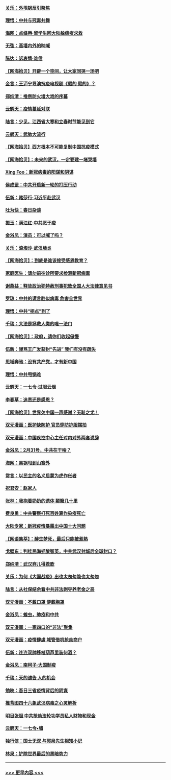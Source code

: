 #### [关乐：外甩锅反引聚焦](../pages/nsc993/n11944211.md?t=03162031) 
#### [理悟：中共与冠毒共舞](../pages/nsc993/n11944197.md?t=03162031) 
#### [海网：点绛唇‧留学生回大陆躲瘟疫求救](../pages/nsc993/n11944043.md?t=03162031) 
#### [无弦：高墙内外的呐喊](../pages/nsc993/n11943684.md?t=03162031) 
#### [陈达：诉衷情·谁信](../pages/nsc993/n11942899.md?t=03162031) 
#### [【网海拾贝】开辟一个空间，让大家同哭一场吧](../pages/nsc993/n11942165.md?t=03162031) 
#### [金言：王沪宁导演抗疫电视剧《假的 假的》？](../pages/nsc993/n11941510.md?t=03162031) 
#### [郑纯清：推倒防火墙大戏的序幕](../pages/nsc993/n11940838.md?t=03162031) 
#### [云鹤天：疫情蔓延对联](../pages/nsc993/n11940579.md?t=03162031) 
#### [陆言：少见，江西省大寒和立春时节能见到它](../pages/nsc993/n11939983.md?t=03162031) 
#### [云鹤天：武肺大流行](../pages/nsc993/n11939902.md?t=03162031) 
#### [【网海拾贝】西方根本不可能复制中国抗疫模式](../pages/nsc993/n11939725.md?t=03162031) 
#### [【网海拾贝】：未来的武汉，一定要建一堵哭墙](../pages/nsc993/n11938684.md?t=03162031) 
#### [Xing Foo：新冠病毒的阳谋和阴谋](../pages/nsc993/n11936086.md?t=03162031) 
#### [侯成罡：中共开启新一轮的打压行动](../pages/nsc993/n11935730.md?t=03162031) 
#### [伍新：踏莎行‧习近平赴武汉](../pages/nsc993/n11935157.md?t=03162031) 
#### [吐为快：春日杂谈](../pages/nsc993/n11934776.md?t=03162031) 
#### [振玉：满江红‧中共恶于疫](../pages/nsc993/n11934647.md?t=03162031) 
#### [金浴凤：演员：可以喊了吗？](../pages/nsc993/n11934602.md?t=03162031) 
#### [关乐：浪淘沙·武汉肺炎](../pages/nsc993/n11931792.md?t=03162031) 
#### [【网海拾贝】：到底是谁该接受感恩教育？](../pages/nsc993/n11931552.md?t=03162031) 
#### [家庭医生：请勿前往诊所要求检测新冠病毒](../pages/nsc993/n11929190.md?t=03162031) 
#### [谢燕益：释放政治犯特赦刑事犯致全国人大法律意见书](../pages/nsc993/n11928978.md?t=03162031) 
#### [罗琼：中共的谎言胜似病毒 危害全世界](../pages/nsc993/n11922636.md?t=03162031) 
#### [理悟：中共“拐点”到了](../pages/nsc993/n11928496.md?t=03162031) 
#### [千瑞：大法是拯救人类的唯一法门](../pages/nsc993/n11927637.md?t=03162031) 
#### [【网海拾贝】：政府，请你们收起傲慢](../pages/nsc993/n11926932.md?t=03162031) 
#### [伍新：谩骂王广发获封“先进” 我们有没有疏失](../pages/nsc993/n11926101.md?t=03162031) 
#### [思域奔驰：没有共产党，才有新中国](../pages/nsc993/n11926058.md?t=03162031) 
#### [理悟：中共甩锅难](../pages/nsc993/n11925355.md?t=03162031) 
#### [云鹤天：一七令·过眼云烟](../pages/nsc993/n11925284.md?t=03162031) 
#### [李春草：追责还是感恩？](../pages/nsc993/n11925274.md?t=03162031) 
#### [【网海拾贝】世界欠中国一声感谢？无耻之尤！](../pages/nsc993/n11925239.md?t=03162031) 
#### [双元漫画：医护缺防护 官员穿防护服摆拍](../pages/nsc993/n11923899.md?t=03162031) 
#### [双元漫画：中国疾控中心主任对内对外两套说辞](../pages/nsc993/n11921994.md?t=03162031) 
#### [金浴凤：2月31号，中共在干啥？](../pages/nsc993/n11922706.md?t=03162031) 
#### [海网：黑锅甩到山寨外](../pages/nsc993/n11922688.md?t=03162031) 
#### [常言：以民主的名义启蒙为虎作伥者](../pages/nsc993/n11922217.md?t=03162031) 
#### [祝君安：赵家人](../pages/nsc993/n11922209.md?t=03162031) 
#### [张林：我抱着奶奶的遗体 颠簸几十里](../pages/nsc993/n11920945.md?t=03162031) 
#### [费良勇：中共警察打死百姓算作染疫死亡](../pages/nsc993/n11919264.md?t=03162031) 
#### [大陆专家：新冠疫情暴露出中国十大问题](../pages/nsc993/n11919187.md?t=03162031) 
#### [【网语集萃】：醉生梦死，最后只能被煮熟](../pages/nsc993/n11918994.md?t=03162031) 
#### [戈壁东：判桂民海抓黎智英，中共武汉封城后全球封口？](../pages/nsc993/n11917982.md?t=03162031) 
#### [郑纯清：武汉弃儿得救歌](../pages/nsc993/n11917881.md?t=03162031) 
#### [关乐：为何《大国战疫》出也太匆匆隐也太匆匆](../pages/nsc993/n11917792.md?t=03162031) 
#### [陆言：从社保结余看中共非法剥夺养老金之恶](../pages/nsc993/n11917084.md?t=03162031) 
#### [双元漫画：不戴口罩 便戴胸罩](../pages/nsc993/n11916447.md?t=03162031) 
#### [金浴凤：蝗虫，肺疫和中共](../pages/nsc993/n11916904.md?t=03162031) 
#### [双元漫画：一家四口的“非法”聚集](../pages/nsc993/n11916378.md?t=03162031) 
#### [双元漫画：疫情肆虐 城管借机抢劫商户](../pages/nsc993/n11916310.md?t=03162031) 
#### [伍新：连连双肺移植葫芦里装何酒？](../pages/nsc993/n11913667.md?t=03162031) 
#### [金浴凤：南柯子·大国制疫](../pages/nsc993/n11913657.md?t=03162031) 
#### [千瑞：天的谴告  人的机会](../pages/nsc993/n11913309.md?t=03162031) 
#### [勉映：吾日三省疫情背后的阴谋](../pages/nsc993/n11913079.md?t=03162031) 
#### [推背图四十六象武汉病毒之心灵解析](../pages/nsc993/n11911761.md?t=03162031) 
#### [明目张胆 中共抢劫法轮功学员私人财物和现金](../pages/nsc993/n11910262.md?t=03162031) 
#### [云鹤天：一七令▪墙](../pages/nsc993/n11910627.md?t=03162031) 
#### [独行侠：国士无双 与郭泉先生相知小记](../pages/nsc993/n11910613.md?t=03162031) 
#### [林泉：铲除世界最后的黑暗势力](../pages/nsc993/n11909320.md?t=03162031) 

----
#### [ >>> 更早内容 <<< ](../indexes/nsc993-earlier.md)
